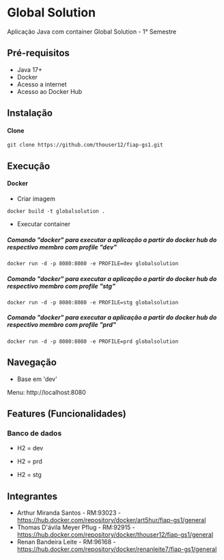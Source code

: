 # Global Solution

Aplicação Java com container Global Solution - 1° Semestre

## Pré-requisitos

- Java 17+
- Docker 
- Acesso a internet
- Acesso ao Docker Hub

## Instalação

#### Clone

```
git clone https://github.com/thouser12/fiap-gs1.git
```

## Execução


#### Docker

* Criar imagem

```
docker build -t globalsolution .
```

* Executar container

##### Comando "docker" para executar a aplicação a partir do docker hub do respectivo membro com profile "dev"
```
docker run -d -p 8080:8080 -e PROFILE=dev globalsolution
```

##### Comando "docker" para executar a aplicação a partir do docker hub do respectivo membro com profile "stg"
```
docker run -d -p 8080:8080 -e PROFILE=stg globalsolution
```

##### Comando "docker" para executar a aplicação a partir do docker hub do respectivo membro com profile "prd"
```
docker run -d -p 8080:8080 -e PROFILE=prd globalsolution
```

## Navegação

- Base em 'dev'

Menu:
http://localhost:8080


## Features (Funcionalidades)

### Banco de dados

- H2 = dev

- H2 = prd

- H2 = stg

## Integrantes

- Arthur Miranda Santos - RM:93023  -  https://hub.docker.com/repository/docker/art5hur/fiap-gs1/general
- Thomas D'ávila Meyer Pflug - RM:92915  -  https://hub.docker.com/repository/docker/thouser12/fiap-gs1/general
- Renan Bandeira Leite - RM:96168 - https://hub.docker.com/repository/docker/renanleite7/fiap-gs1/general

